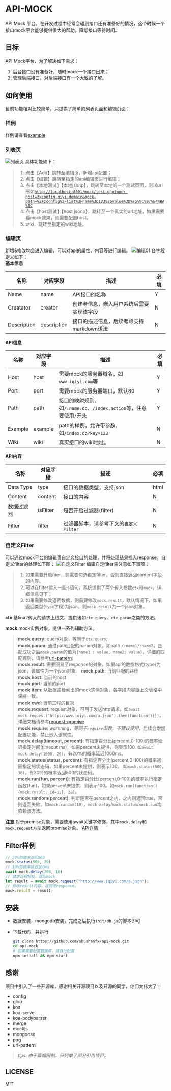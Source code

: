 # API-MOCK
API Mock 平台。在开发过程中经常会碰到接口还有准备好的情况，这个时候一个接口mock平台能够提供很大的帮助，降低接口等待时间。

## 目标
API Mock平台，为了解决如下需求：
1. 后台接口没有准备好，随时mock一个接口出来；
2. 管理后端接口，对后端接口有一个大致的了解。

## 如何使用
目前功能相对比较简单，只提供了简单的列表页面和编辑页面：
### 样例
样例请查看[example](./doc/example.md)

### 列表页
![列表页](./doc/list.png)
具体功能如下：
> 1. 点击【Add】跳转至编辑页，新增api配置；
> 2. 点击【编辑】跳转至指定的api编辑页进行编辑；
> 3. 点击【本地测试】【本地jsonp】，跳转至本地的一个测试页面，测试url形如[`http://localhost:8001/mock/test.php?mock-host=zkconfig.qiyi.domain&mock-path=%2Fzconfig%2Flist%3Fname%3D123%26value%3D%E5%8C%97%E4%BA%AC`](http://localhost:8001/mock/test.php?mock-host=zkconfig.qiyi.domain&mock-path=%2Fzconfig%2Flist%3Fname%3D123%26value%3D%E5%8C%97%E4%BA%AC)
> 4. 点击【host测试】【host jsonp】，跳转至一个真实的url地址，如果需要看mock效果，则需要配置host。
> 5. wiki，跳转至指定的wiki地址。

### 编辑页
新增&修改均会进入编辑，可以对api的属性、内容等进行编辑。
![编辑01](./doc/edit1.png)
各字段定义如下：      
**基本信息**

| 名称 | 对应字段 | 描述 | 必填 |
| ---------|----------|---------|-------- |
|  Name | name | API接口的名称 | Y |
|  Creatator | creator | 创建者信息，嵌入用户系统后需要实现该字段 | N |
|  Description | description | 接口的描述信息，后续考虑支持markdown语法 | N |

**API信息**

| 名称 | 对应字段 | 描述 | 必填 |
| ---------|----------|---------|-------- |
| Host | host | 需要mock的服务器域名，如`www.iqiyi.com`等 | Y |
| Port | port | 需要mock的服务器端口，默认80 | Y |
| Path | path | 接口的映射规则，如`/:name.do`、`/index.action`等，注意要使用`/`开头 | Y |
| Example | example | path的样例，允许带参数，如`/index.do?key=123` | N |
| Wiki | wiki | 真实接口的wiki地址。 | N |

**API内容**

| 名称 | 对应字段 | 描述 | 必填 |
| ---------|----------|---------|-------- |
| Data Type | type | 接口的数据类型，支持json|html|xml等格式 | Y |
| Content | content | 接口的内容 | N |
| 数据过滤器 | isFilter | 是否开启过滤器(filter) | N |
| Filter | filter | 过滤器脚本，请参考下文的`自定义Filter` | N |


### 自定义Filter
可以通过mock平台的编辑页自定义接口的处理，并将处理结果插入response。自定义filter的处理如下图：
![自定义Filter](./doc/edit3.png)
编辑自定filter需注意如下事项：
> 1. 如果需要开启fiter，则需要勾选自定filter，否则直接返回content字段的内容。
> 2. 可以在filter输入一些js语句，系统提供了两个传入参数`ctx`和`mock`，详细信息见下；
> 3. 如果需要修改返回数据，则需要修改`mock.result`，默认情况下，如果返回类型(`type`字段)为json，则`mock.result`为一个json对象。


**ctx**
基koa2传入的请求上线文，提供诸如`ctx.query`、`ctx.param`之类的方法。

**mock**
mock实例对象，提供一系列辅助方法。
>
> **mock.query**: query对象，等同于`ctx.query`;       
> **mock.param**: 通过path匹配的param对象，如path `/:name1/:name2`，匹配成功之后`mock.param`的值为`{name1 : value, name2: value}`，详细的匹配规则，请参考[url-pattern](https://www.npmjs.com/package/url-pattern);     
> **mock.result**: 需要回显至response的对象，如果api的数据格式(type)为json，该属性为一个json对象。
> **mock.path**: 当前匹配的路径     
> **mock.host**: 当前的host     
> **mock.port**: 当前的port     
> **mock.item**: 从数据库检索出的mock实例对象，各字段内容跟上文表格中保持一致。     
> **mock.cwd**: 当前工程的目录    
> **mock.request**: request对象，可用于发送http请求，如`await mock.request("http://www.iqiyi.com/a.json").then(function(){})`，详细文档请参考[request-promise](https://github.com/request/request-promise)     
> **mock.require**: *warnning，等同于`require`函数，不建议使用*，后续会增加配置功能，禁止嵌入该属性。     
> **mock.delay(timeout, percent)**: 有指定百分比(percent,0-100)的概率延迟指定时间(timeout ms)，如果percent未提供，则表示100. 如`await mock.delay(1000, 20)`，有20%的概率延迟1000ms。     
> **mock.status(status, percent)**: 有指定百分比(percent,0-100)的概率返回指定的状态码，如果percent未提供，则表示100。 如`mock.status(500, 30)`，有30%的概率返回500的状态码。     
> **mock.run(fun, percent)**: 有指定百分比(percent,0-100)的概率执行指定函数(fun)，如果percent未提供，则表示100。如`mock.run(function(){mock.result._id=1;}, 20)`。     
> **mock.random(percent)**: 判断是否在percent之内，之内则返回true，否则返回失败。如`mock.random(10)`，`mock.delay`/`mock.status`/`mock.run`均依赖该方法。      

**注意**
对于promise对象，需要使用await关键字修饰，其中`mock.delay`和`mock.request`方法返回promise对象。
[API详情](./doc/api.md)

## Filter样例
```javascript
// 20%的概率返回500
mock.status(500, 20)
// 10%的概率延迟200ms
await mock.delay(200, 10)
// 请求远程地址，返回mock
let result = await mock.request("http://www.iqiyi.com/a.json");
// 修改result内容，返回至response。
mock.result = result;
```


## 安装
* 数据安装，mongodb安装，完成之后执行`init/db.js`的脚本即可

* 下载代码，并运行
	```bash
	git clone https://github.com/shushanfx/api-mock.git
	cd api-mock
	# 如果需要配置数据库，请自行配置
	npm install && npm start
	```

## 感谢
项目中引入了一些开源库，感谢相关开源项目以及开源的同学，你们太伟大了！
* config
* glob
* koa
* koa-serve
* koa-bodyparser
* merge
* mockjs
* mongoose
* pug
* url-pattern

> *tips: 由于篇幅限制，只列举了部分引用项目。*

## LICENSE
MIT

